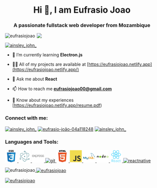 <h1 align="center">Hi 👋, I am Eufrasio Joao</h1>
<h3 align="center">A passionate fullstack web developer from Mozambique</h3>
<img align='right' altt="coding" width="400" src="https://t4.ftcdn.net/jpg/03/13/40/45/360_F_313404541_e9YZ3pht6oEEkMXuhxTboqXA2B2ShNnC.jpg"

<p align="left"> <img src="https://komarev.com/ghpvc/?username=eufrasiojoao&label=Profile%20views&color=0e75b6&style=flat" alt="eufrasiojoao" /> </p>

<p align="left"> <a href="https://twitter.com/ainsley_john_" target="blank"><img src="https://img.shields.io/twitter/follow/ainsley_john_?logo=twitter&style=for-the-badge" alt="ainsley_john_" /></a> </p>

- 🌱 I’m currently learning **Electron.js**

- 👨‍💻 All of my projects are available at [https://eufrasiojoao.netlify.app](https://eufrasiojoao.netlify.app/)

- 💬 Ask me about **React**

- 📫 How to reach me **eufrasiojoao00@gmail.com**

- 📄 Know about my experiences [https://eufrasiojoao.netlify.app/resume.pdf)

<h3 align="left">Connect with me:</h3>
<p align="left">
<a href="https://twitter.com/ainsley_john_" target="blank"><img align="center" src="https://raw.githubusercontent.com/rahuldkjain/github-profile-readme-generator/master/src/images/icons/Social/twitter.svg" alt="ainsley_john_" height="30" width="40" /></a> <a href="https://linkedin.com/in/eufrasio-joão-04a118248" target="blank"><img align="center" src="https://raw.githubusercontent.com/rahuldkjain/github-profile-readme-generator/master/src/images/icons/Social/linked-in-alt.svg" alt="eufrasio-joão-04a118248" height="30" width="40" /></a> <a href="https://instagram.com/frasio_" target="blank"><img align="center" src="https://raw.githubusercontent.com/rahuldkjain/github-profile-readme-generator/master/src/images/icons/Social/instagram.svg" alt="ainsley_john_" height="30" width="40" /></a>
</p>

<h3 align="left">Languages and Tools:</h3>
<p align="left">   <a href="https://www.w3schools.com/css/" target="_blank" rel="noreferrer"> <img src="https://raw.githubusercontent.com/devicons/devicon/master/icons/css3/css3-original-wordmark.svg" alt="css3" width="40" height="40"/> </a> <a href="https://www.electronjs.org" target="_blank" rel="noreferrer"> <img src="https://raw.githubusercontent.com/devicons/devicon/master/icons/electron/electron-original.svg" alt="electron" width="40" height="40"/> </a> <a href="https://expressjs.com" target="_blank" rel="noreferrer"> <img src="https://raw.githubusercontent.com/devicons/devicon/master/icons/express/express-original-wordmark.svg" alt="express" width="40" height="40"/> </a> <a href="https://git-scm.com/" target="_blank" rel="noreferrer"> <img src="https://www.vectorlogo.zone/logos/git-scm/git-scm-icon.svg" alt="git" width="40" height="40"/> </a> <a href="https://www.w3.org/html/" target="_blank" rel="noreferrer"> <img src="https://raw.githubusercontent.com/devicons/devicon/master/icons/html5/html5-original-wordmark.svg" alt="html5" width="40" height="40"/> </a>  <a href="https://developer.mozilla.org/en-US/docs/Web/JavaScript" target="_blank" rel="noreferrer"> <img src="https://raw.githubusercontent.com/devicons/devicon/master/icons/javascript/javascript-original.svg" alt="javascript" width="40" height="40"/> </a> <a href="https://www.mysql.com/" target="_blank" rel="noreferrer"> <img src="https://raw.githubusercontent.com/devicons/devicon/master/icons/mysql/mysql-original-wordmark.svg" alt="mysql" width="40" height="40"/> </a> <a href="https://nodejs.org" target="_blank" rel="noreferrer"> <img src="https://raw.githubusercontent.com/devicons/devicon/master/icons/nodejs/nodejs-original-wordmark.svg" alt="nodejs" width="40" height="40"/> </a> <a href="https://reactjs.org/" target="_blank" rel="noreferrer"> <img src="https://raw.githubusercontent.com/devicons/devicon/master/icons/react/react-original-wordmark.svg" alt="react" width="40" height="40"/> </a> <a href="https://reactnative.dev/" target="_blank" rel="noreferrer"> <img src="https://reactnative.dev/img/header_logo.svg" alt="reactnative" width="40" height="40"/> </p>

<p><img align="left" src="https://github-readme-stats.vercel.app/api/top-langs?username=eufrasiojoao&show_icons=true&locale=en&layout=compact" alt="eufrasiojoao" /></p>

<p>&nbsp;<img align="center" src="https://github-readme-stats.vercel.app/api?username=eufrasiojoao&show_icons=true&locale=en" alt="eufrasiojoao" /></p>

<p><img align="center" src="https://github-readme-streak-stats.herokuapp.com/?user=eufrasiojoao&" alt="eufrasiojoao" /></p>

